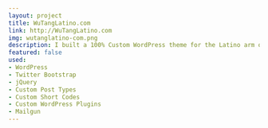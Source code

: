 ```yaml
---
layout: project
title: WuTangLatino.com
link: http://WuTangLatino.com
img: wutanglatino-com.png
description: I built a 100% Custom WordPress theme for the Latino arm of the WuTang Clan.
featured: false
used: 
- WordPress
- Twitter Bootstrap
- jQuery
- Custom Post Types
- Custom Short Codes
- Custom WordPress Plugins
- Mailgun
---
```

